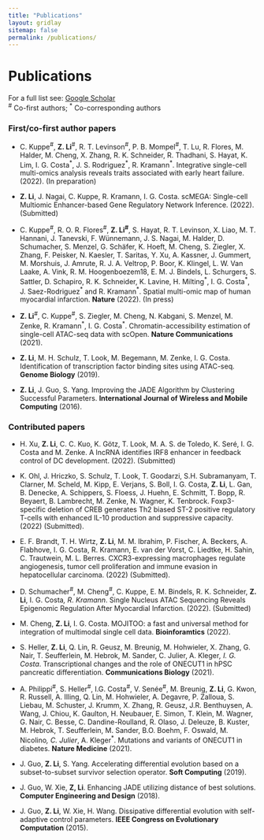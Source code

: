 ```yaml
---
title: "Publications"
layout: gridlay
sitemap: false
permalink: /publications/
---
```


# Publications

For a full list see: [Google Scholar](https://scholar.google.de/citations?user=xG5HYekAAAAJ&hl=en)  
<sup>\#</sup> Co-first authors; <sup>\*</sup> Co-corresponding authors

### First/co-first author papers

* C. Kuppe<sup>\#</sup>, **Z. Li**<sup>\#</sup>, R. T. Levinson<sup>\#</sup>, P. B. Mompel<sup>\#</sup>, T. Lu, R. Flores, M. Halder, M. Cheng, X. Zhang, R. K. Schneider, R. Thadhani, S. Hayat, K. Lim, I. G. Costa<sup>\*</sup>, J. S. Rodriguez<sup>\*</sup>, R. Kramann<sup>\*</sup>. Integrative single-cell multi-omics analysis reveals traits associated with early heart failure.(2022). (In preparation)

* **Z. Li**, J. Nagai, C. Kuppe, R. Kramann, I. G. Costa. scMEGA: Single-cell Multiomic Enhancer-based Gene Regulatory Network Inference. (2022). (Submitted)

* C. Kuppe<sup>\#</sup>, R. O. R. Flores<sup>\#</sup>, **Z. Li<sup>\#</sup>**, S. Hayat, R. T. Levinson, X. Liao, M. T. Hannani, J. Tanevski, F. Wünnemann, J. S. Nagai, M. Halder, D. Schumacher, S. Menzel, G. Schäfer, K. Hoeft, M. Cheng, S. Ziegler, X. Zhang, F. Peisker, N. Kaesler, T. Saritas, Y. Xu, A. Kassner, J. Gummert, M. Morshuis, J. Amrute, R. J. A. Veltrop, P. Boor, K. Klingel, L. W. Van Laake, A. Vink, R. M. Hoogenboezem18, E. M. J. Bindels, L. Schurgers, S. Sattler, D. Schapiro, R. K. Schneider, K. Lavine, H. Milting<sup>\*</sup>, I. G. Costa<sup>\*</sup>, J. Saez-Rodriguez<sup>\*</sup> and R. Kramann<sup>\*</sup>. Spatial multi-omic map of human myocardial infarction. **Nature** (2022). (In press)

* **Z. Li**<sup>\#</sup>, C. Kuppe<sup>\#</sup>, S. Ziegler, M. Cheng, N. Kabgani, S. Menzel, M. Zenke, R. Kramann<sup>\*</sup>, I. G. Costa<sup>\*</sup>. Chromatin-accessibility estimation of single-cell ATAC-seq data with scOpen. **Nature Communications** (2021).

* **Z. Li**, M. H. Schulz, T. Look, M. Begemann, M. Zenke, I. G. Costa. Identification of transcription factor binding sites using ATAC-seq. **Genome Biology** (2019).

* **Z. Li**, J. Guo, S. Yang. Improving the JADE Algorithm by Clustering Successful Parameters.
**International Journal of Wireless and Mobile Computing** (2016).

### Contributed papers

* H. Xu, **Z. Li**, C. C. Kuo, K. Götz, T. Look, M. A. S. de Toledo, K. Seré, I. G. Costa and M. Zenke. A lncRNA identifies IRF8 enhancer in feedback control of DC development. (2022). (Submitted)

* K. Ohl, J. Hriczko, S. Schulz, T. Look, T. Goodarzi, S.H. Subramanyam, T. Clarner, M. Scheld, M. Kipp, E. Verjans, S. Boll, I. G. Costa, **Z. Li**, L. Gan, B. Denecke, A. Schippers, S. Floess, J. Huehn, E. Schmitt, T. Bopp, R. Beyaert, B. Lambrecht, M. Zenke, N. Wagner, K. Tenbrock. Foxp3-specific deletion of CREB generates Th2 biased ST-2 positive regulatory T-cells with enhanced IL-10 production and suppressive capacity. (2022) (Submitted).

* E. F. Brandt, T. H. Wirtz, **Z. Li**, M. M. Ibrahim, P. Fischer, A. Beckers, A. Flabhove, I. G. Costa, R. Kramann, E. van der Vorst, C. Liedtke, H. Sahin, C. Trautwein, M. L. Berres. CXCR3-expressing macrophages regulate angiogenesis, tumor cell proliferation and immune evasion in hepatocellular carcinoma. (2022) (Submitted).

* D. Schumacher<sup>\#</sup>, M. Cheng<sup>\#</sup>, C. Kuppe, E. M. Bindels, R. K. Schneider, **Z. Li**, I. G. Costa<sup>*</sup>, R. Kramann<sup>*</sup>. Single Nucleus ATAC Sequencing Reveals Epigenomic Regulation After Myocardial Infarction. (2022). (Submitted)

* M. Cheng, **Z. Li**, I. G. Costa. MOJITOO: a fast and universal method for integration of multimodal single cell data. **Bioinforamtics** (2022).

* S. Heller, **Z. Li**, Q. Lin, R. Geusz, M. Breunig, M. Hohwieler, X. Zhang, G. Nair, T. Seufferlein, M. Hebrok, M. Sander, C. Julier, A. Kleger<sup>*</sup>, I. G. Costa<sup>*</sup>. Transcriptional changes and the role of ONECUT1 in hPSC pancreatic differentiation. **Communications Biology** (2021).

* A. Philippi<sup>\#</sup>, S. Heller<sup>\#</sup>, I.G. Costa<sup>\#</sup>, V. Senée<sup>\#</sup>, M. Breunig, **Z. Li**, G. Kwon, R. Russell, A. Illing, Q. Lin, M. Hohwieler, A. Degavre, P. Zalloua, S. Liebau, M. Schuster, J. Krumm, X. Zhang, R. Geusz, J.R. Benthuysen, A. Wang, J. Chiou, K. Gaulton, H. Neubauer, E. Simon, T. Klein, M. Wagner, G. Nair, C. Besse, C. Dandine-Roulland, R. Olaso, J. Deleuze, B. Kuster, M. Hebrok, T. Seufferlein, M. Sander, B.O. Boehm, F. Oswald, M. Nicolino<sup>*</sup>, C. Julier<sup>*</sup>, A. Kleger<sup>*</sup>. Mutations and variants of ONECUT1 in diabetes. **Nature Medicine** (2021).

* J. Guo, **Z. Li**, S. Yang. Accelerating differential evolution based on a subset-to-subset survivor selection operator. **Soft Computing** (2019).

* J. Guo, W. Xie, **Z, Li**. Enhancing JADE utilizing distance of best solutions. **Computer Engineering and Design** (2018).

* J. Guo, **Z. Li**, W. Xie, H. Wang. Dissipative differential evolution with self-adaptive control parameters. **IEEE Congress on Evolutionary Computation** (2015).
